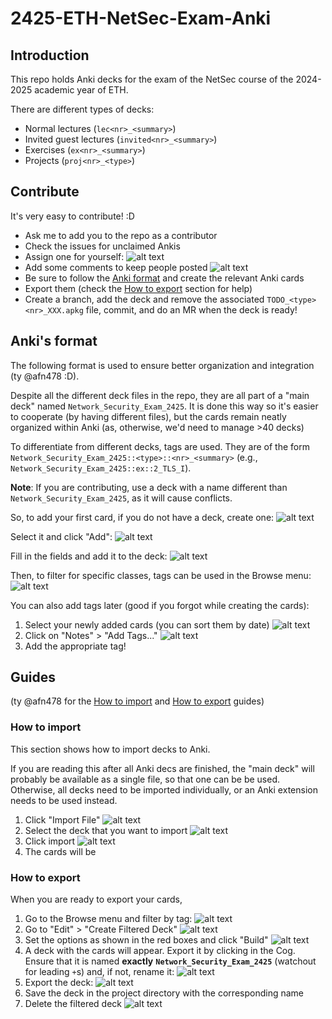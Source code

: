 # 2425-ETH-NetSec-Exam-Anki

## Introduction

This repo holds Anki decks for the exam of the NetSec course of the 2024-2025 academic year of ETH.

There are different types of decks: 
- Normal lectures (`lec<nr>_<summary>`)
- Invited guest lectures (`invited<nr>_<summary>`)
- Exercises (`ex<nr>_<summary>`)
- Projects (`proj<nr>_<type>`)

## Contribute

It's very easy to contribute! :D
- Ask me to add you to the repo as a contributor
- Check the issues for unclaimed Ankis
- Assign one for yourself:
  ![alt text](README_media/assignees.png)
- Add some comments to keep people posted
  ![alt text](README_media/party.png)
- Be sure to follow the [Anki format](#ankis-format) and create the relevant Anki cards
- Export them (check the [How to export](#how-to-export) section for help)
- Create a branch, add the deck and remove the associated `TODO_<type><nr>_XXX.apkg` file, commit, and do an MR when the deck is ready!

## Anki's format

The following format is used to ensure better organization and integration (ty @afn478 :D).

Despite all the different deck files in the repo, they are all part of a "main deck" named `Network_Security_Exam_2425`.
It is done this way so it's easier to cooperate (by having different files), but the cards remain neatly organized within Anki (as, otherwise, we'd need to manage >40 decks)

To differentiate from different decks, tags are used. They are of the form `Network_Security_Exam_2425::<type>::<nr>_<summary>` (e.g., `Network_Security_Exam_2425::ex::2_TLS_I`).

**Note**: If you are contributing, use a deck with a name different than `Network_Security_Exam_2425`, as it will cause conflicts.

So, to add your first card, if you do not have a deck, create one:
![alt text](README_media/deck_creation.png)

Select it and click "Add":
![alt text](README_media/add_card.png)

Fill in the fields and add it to the deck:
![alt text](README_media/card_ex.png)

Then, to filter for specific classes, tags can be used in the Browse menu:
![alt text](README_media/browse_with_tags.png)

You can also add tags later (good if you forgot while creating the cards):
1. Select your newly added cards (you can sort them by date)
   ![alt text](README_media/selected_cards.png)
2. Click on "Notes" > "Add Tags..."
   ![alt text](README_media/add_tags.png)
3. Add the appropriate tag!


## Guides

(ty @afn478 for the [How to import](#how-to-import) and [How to export](#how-to-export) guides)

### How to import

This section shows how to import decks to Anki.

If you are reading this after all Anki decs are finished, the "main deck" will probably be available as a single file, so that one can be be used.
Otherwise, all decks need to be imported individually, or an Anki extension needs to be used instead.

1. Click "Import File"
   ![alt text](README_media/import_file.png)
2. Select the deck that you want to import
   ![alt text](README_media/open_file.png)
3. Click import
   ![alt text](README_media/import_deck.png)
4. The cards will be
### How to export

When you are ready to export your cards,
1. Go to the Browse menu and filter by tag:
  ![alt text](README_media/filter_by_tag.png)
2. Go to "Edit" > "Create Filtered Deck"
   ![alt text](README_media/create_filtered_deck.png)
3. Set the options as shown in the red boxes and click "Build"
   ![alt text](README_media/build_filtered_deck.png)
4. A deck with the cards will appear. Export it by clicking in the Cog. Ensure that it is named **exactly** **`Network_Security_Exam_2425`** (watchout for leading `+`s) and, if not, rename it:
  ![alt text](README_media/export.png)
1. Export the deck:
  ![alt text](README_media/export_2.png)
1. Save the deck in the project directory with the corresponding name
2. Delete the filtered deck
   ![alt text](README_media/delete_filtered_deck.png)